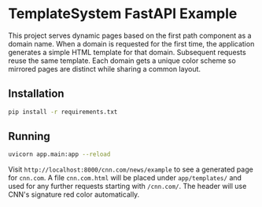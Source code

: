 # TemplateSystem FastAPI Example

This project serves dynamic pages based on the first path component as a domain name.
When a domain is requested for the first time, the application generates a simple
HTML template for that domain. Subsequent requests reuse the same template. Each
domain gets a unique color scheme so mirrored pages are distinct while sharing a
common layout.

## Installation

```bash
pip install -r requirements.txt
```

## Running

```bash
uvicorn app.main:app --reload
```

Visit `http://localhost:8000/cnn.com/news/example` to see a generated page for
`cnn.com`. A file `cnn.com.html` will be placed under `app/templates/` and used
for any further requests starting with `/cnn.com/`. The header will use CNN's
signature red color automatically.
